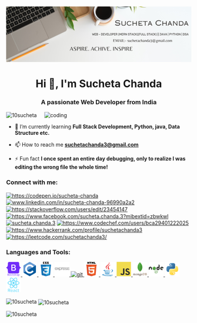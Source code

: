 ![logo](https://github.com/10sucheta/10sucheta/blob/main/White%20Minimalist%20Profile%20LinkedIn%20Banner%20(2).png)

<h1 align="center">Hi 👋, I'm Sucheta Chanda</h1>
<h3 align="center">A passionate Web Developer from India</h3>

<img align="right" alt="coding" width="400" src=https://user-images.githubusercontent.com/55389276/140866485-8fb1c876-9a8f-4d6a-98dc-08c4981eaf70.gif>

<p align="left"> <img src="https://komarev.com/ghpvc/?username=10sucheta&label=Profile%20views&color=0e75b6&style=flat" alt="10sucheta" /> </p>

- 🌱 I’m currently learning **Full Stack Development, Python, java, Data Structure etc.**

- 📫 How to reach me **suchetachanda3@gmail.com**

- ⚡ Fun fact **I once spent an entire day debugging, only to realize I was editing the wrong file the whole time!**

<h3 align="left">Connect with me:</h3>
<p align="left">
<a href="https://codepen.io/https://codepen.io/sucheta-chanda" target="blank"><img align="center" src="https://raw.githubusercontent.com/rahuldkjain/github-profile-readme-generator/master/src/images/icons/Social/codepen.svg" alt="https://codepen.io/sucheta-chanda" height="30" width="40" /></a>
<a href="https://linkedin.com/in/www.linkedin.com/in/sucheta-chanda-96990a2a2" target="blank"><img align="center" src="https://raw.githubusercontent.com/rahuldkjain/github-profile-readme-generator/master/src/images/icons/Social/linked-in-alt.svg" alt="www.linkedin.com/in/sucheta-chanda-96990a2a2" height="30" width="40" /></a>
<a href="https://stackoverflow.com/users/https://stackoverflow.com/users/edit/23454147" target="blank"><img align="center" src="https://raw.githubusercontent.com/rahuldkjain/github-profile-readme-generator/master/src/images/icons/Social/stack-overflow.svg" alt="https://stackoverflow.com/users/edit/23454147" height="30" width="40" /></a>
<a href="https://fb.com/https://www.facebook.com/sucheta.chanda.3?mibextid=zbwkwl" target="blank"><img align="center" src="https://raw.githubusercontent.com/rahuldkjain/github-profile-readme-generator/master/src/images/icons/Social/facebook.svg" alt="https://www.facebook.com/sucheta.chanda.3?mibextid=zbwkwl" height="30" width="40" /></a>
<a href="https://instagram.com/sucheta.chanda.3" target="blank"><img align="center" src="https://raw.githubusercontent.com/rahuldkjain/github-profile-readme-generator/master/src/images/icons/Social/instagram.svg" alt="sucheta.chanda.3" height="30" width="40" /></a>
<a href="https://www.codechef.com/users/https://www.codechef.com/users/bca29401222025" target="blank"><img align="center" src="https://cdn.jsdelivr.net/npm/simple-icons@3.1.0/icons/codechef.svg" alt="https://www.codechef.com/users/bca29401222025" height="30" width="40" /></a>
<a href="https://www.hackerrank.com/https://www.hackerrank.com/profile/suchetachanda3" target="blank"><img align="center" src="https://raw.githubusercontent.com/rahuldkjain/github-profile-readme-generator/master/src/images/icons/Social/hackerrank.svg" alt="https://www.hackerrank.com/profile/suchetachanda3" height="30" width="40" /></a>
<a href="https://www.leetcode.com/https://leetcode.com/suchetachanda3/" target="blank"><img align="center" src="https://raw.githubusercontent.com/rahuldkjain/github-profile-readme-generator/master/src/images/icons/Social/leet-code.svg" alt="https://leetcode.com/suchetachanda3/" height="30" width="40" /></a>
</p>

<h3 align="left">Languages and Tools:</h3>
<p align="left"> <a href="https://getbootstrap.com" target="_blank" rel="noreferrer"> <img src="https://raw.githubusercontent.com/devicons/devicon/master/icons/bootstrap/bootstrap-plain-wordmark.svg" alt="bootstrap" width="40" height="40"/> </a> <a href="https://www.cprogramming.com/" target="_blank" rel="noreferrer"> <img src="https://raw.githubusercontent.com/devicons/devicon/master/icons/c/c-original.svg" alt="c" width="40" height="40"/> </a> <a href="https://www.w3schools.com/css/" target="_blank" rel="noreferrer"> <img src="https://raw.githubusercontent.com/devicons/devicon/master/icons/css3/css3-original-wordmark.svg" alt="css3" width="40" height="40"/> </a> <a href="https://expressjs.com" target="_blank" rel="noreferrer"> <img src="https://raw.githubusercontent.com/devicons/devicon/master/icons/express/express-original-wordmark.svg" alt="express" width="40" height="40"/> </a> <a href="https://git-scm.com/" target="_blank" rel="noreferrer"> <img src="https://www.vectorlogo.zone/logos/git-scm/git-scm-icon.svg" alt="git" width="40" height="40"/> </a> <a href="https://www.w3.org/html/" target="_blank" rel="noreferrer"> <img src="https://raw.githubusercontent.com/devicons/devicon/master/icons/html5/html5-original-wordmark.svg" alt="html5" width="40" height="40"/> </a> <a href="https://www.java.com" target="_blank" rel="noreferrer"> <img src="https://raw.githubusercontent.com/devicons/devicon/master/icons/java/java-original.svg" alt="java" width="40" height="40"/> </a> <a href="https://developer.mozilla.org/en-US/docs/Web/JavaScript" target="_blank" rel="noreferrer"> <img src="https://raw.githubusercontent.com/devicons/devicon/master/icons/javascript/javascript-original.svg" alt="javascript" width="40" height="40"/> </a> <a href="https://www.mongodb.com/" target="_blank" rel="noreferrer"> <img src="https://raw.githubusercontent.com/devicons/devicon/master/icons/mongodb/mongodb-original-wordmark.svg" alt="mongodb" width="40" height="40"/> </a> <a href="https://nodejs.org" target="_blank" rel="noreferrer"> <img src="https://raw.githubusercontent.com/devicons/devicon/master/icons/nodejs/nodejs-original-wordmark.svg" alt="nodejs" width="40" height="40"/> </a> <a href="https://www.python.org" target="_blank" rel="noreferrer"> <img src="https://raw.githubusercontent.com/devicons/devicon/master/icons/python/python-original.svg" alt="python" width="40" height="40"/> </a> <a href="https://reactjs.org/" target="_blank" rel="noreferrer"> <img src="https://raw.githubusercontent.com/devicons/devicon/master/icons/react/react-original-wordmark.svg" alt="react" width="40" height="40"/> </a> </p>

<p><img align="left" src="https://github-readme-stats.vercel.app/api/top-langs?username=10sucheta&show_icons=true&locale=en&layout=compact" alt="10sucheta" /></p>

<p>&nbsp;<img align="center" src="https://github-readme-stats.vercel.app/api?username=10sucheta&show_icons=true&locale=en" alt="10sucheta" /></p>

<p><img align="center" src="https://github-readme-streak-stats.herokuapp.com/?user=10sucheta&" alt="10sucheta" /></p>

